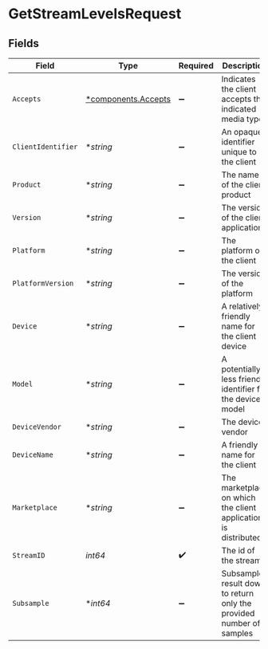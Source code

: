 # GetStreamLevelsRequest


## Fields

| Field                                                               | Type                                                                | Required                                                            | Description                                                         | Example                                                             |
| ------------------------------------------------------------------- | ------------------------------------------------------------------- | ------------------------------------------------------------------- | ------------------------------------------------------------------- | ------------------------------------------------------------------- |
| `Accepts`                                                           | [*components.Accepts](../../models/components/accepts.md)           | :heavy_minus_sign:                                                  | Indicates the client accepts the indicated media types              |                                                                     |
| `ClientIdentifier`                                                  | **string*                                                           | :heavy_minus_sign:                                                  | An opaque identifier unique to the client                           | abc123                                                              |
| `Product`                                                           | **string*                                                           | :heavy_minus_sign:                                                  | The name of the client product                                      | Plex for Roku                                                       |
| `Version`                                                           | **string*                                                           | :heavy_minus_sign:                                                  | The version of the client application                               | 2.4.1                                                               |
| `Platform`                                                          | **string*                                                           | :heavy_minus_sign:                                                  | The platform of the client                                          | Roku                                                                |
| `PlatformVersion`                                                   | **string*                                                           | :heavy_minus_sign:                                                  | The version of the platform                                         | 4.3 build 1057                                                      |
| `Device`                                                            | **string*                                                           | :heavy_minus_sign:                                                  | A relatively friendly name for the client device                    | Roku 3                                                              |
| `Model`                                                             | **string*                                                           | :heavy_minus_sign:                                                  | A potentially less friendly identifier for the device model         | 4200X                                                               |
| `DeviceVendor`                                                      | **string*                                                           | :heavy_minus_sign:                                                  | The device vendor                                                   | Roku                                                                |
| `DeviceName`                                                        | **string*                                                           | :heavy_minus_sign:                                                  | A friendly name for the client                                      | Living Room TV                                                      |
| `Marketplace`                                                       | **string*                                                           | :heavy_minus_sign:                                                  | The marketplace on which the client application is distributed      | googlePlay                                                          |
| `StreamID`                                                          | *int64*                                                             | :heavy_check_mark:                                                  | The id of the stream                                                |                                                                     |
| `Subsample`                                                         | **int64*                                                            | :heavy_minus_sign:                                                  | Subsample result down to return only the provided number of samples |                                                                     |